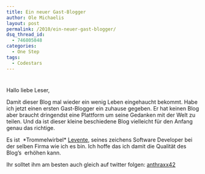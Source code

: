 ```yaml
---
title: Ein neuer Gast-Blogger
author: Ole Michaelis
layout: post
permalink: /2010/ein-neuer-gast-blogger/
dsq_thread_id:
  - 746805848
categories:
  - One Step
tags:
  - Codestars
---
```

# 

Hallo liebe Leser,

Damit dieser Blog mal wieder ein wenig Leben eingehaucht bekommt. Habe ich jetzt einen ersten Gast-Blogger ein zuhause gegeben. Er hat keinen Blog aber braucht dringendst eine Plattform um seine Gedanken mit der Welt zu teilen. Und da ist dieser kleine beschiedene Blog vielleicht für den Anfang genau das richtige.

Es ist  \*Trommelwirbel\* [Levente][1], seines zeichens Software Developer bei der selben Firma wie ich es bin. Ich hoffe das ich damit die Qualität des Blog’s  erhöhen kann.

 [1]: http://twitter.com/anthraxx42

Ihr solltet ihm am besten auch gleich auf twitter folgen: [anthraxx42][1]

